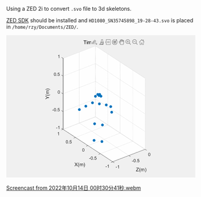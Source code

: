 Using a ZED 2i to convert `.svo` file to 3d skeletons.

[ZED SDK](https://www.stereolabs.com/developers/release/) should be installed and `HD1080_SN35745898_19-28-43.svo` is placed in `/home/rzy/Documents/ZED/`.

![](README.assets/test.gif)

[Screencast from 2022年10月14日 00时30分41秒.webm](https://user-images.githubusercontent.com/66763689/195892092-bc679fed-4e9e-4816-a2da-392e0a83b205.webm)
